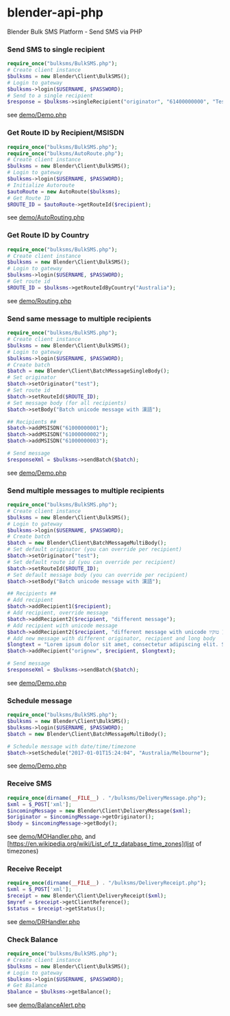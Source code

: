 # blender-api-php
Blender Bulk SMS Platform - Send SMS via PHP



### Send SMS to single recipient
```php
require_once("bulksms/BulkSMS.php");
# Create client instance
$bulksms = new Blender\Client\BulkSMS();
# Login to gateway
$bulksms->login($USERNAME, $PASSWORD);
# Send to a single recipient
$response = $bulksms->singleRecipient("originator", "61400000000", "Test SMS", $ROUTE_ID, "my-reference");
```
see [demo/Demo.php](demo/Demo.php)

### Get Route ID by Recipient/MSISDN
```php
require_once("bulksms/BulkSMS.php");
require_once("bulksms/AutoRoute.php");
# Create client instance
$bulksms = new Blender\Client\BulkSMS();
# Login to gateway
$bulksms->login($USERNAME, $PASSWORD);
# Initialize Autoroute
$autoRoute = new AutoRoute($bulksms);
# Get Route ID
$ROUTE_ID = $autoRoute->getRouteId($recipient);
```
see [demo/AutoRouting.php](demo/AutoRouting.php)


### Get Route ID by Country
```php
require_once("bulksms/BulkSMS.php");
# Create client instance
$bulksms = new Blender\Client\BulkSMS();
# Login to gateway
$bulksms->login($USERNAME, $PASSWORD);
# Get route id
$ROUTE_ID = $bulksms->getRouteIdByCountry("Australia");
```
see [demo/Routing.php](demo/Routing.php)

### Send same message to multiple recipients
```php
require_once("bulksms/BulkSMS.php");
# Create client instance
$bulksms = new Blender\Client\BulkSMS();
# Login to gateway
$bulksms->login($USERNAME, $PASSWORD);
# Create batch
$batch = new Blender\Client\BatchMessageSingleBody();
# Set originator
$batch->setOriginator("test");
# Set route id
$batch->setRouteId($ROUTE_ID);
# Set message body (for all recipients)
$batch->setBody("Batch unicode message with 漢語");

## Recipients ##
$batch->addMSISDN("61000000001");
$batch->addMSISDN("61000000002");
$batch->addMSISDN("61000000003");

# Send message
$responseXml = $bulksms->sendBatch($batch);
```
see [demo/Demo.php](demo/Demo.php)

### Send multiple messages to multiple recipients
```php
require_once("bulksms/BulkSMS.php");
# Create client instance
$bulksms = new Blender\Client\BulkSMS();
# Login to gateway
$bulksms->login($USERNAME, $PASSWORD);
# Create batch
$batch = new Blender\Client\BatchMessageMultiBody();
# Set default originator (you can override per recipient)
$batch->setOriginator("test");
# Set default route id (you can override per recipient)
$batch->setRouteId($ROUTE_ID);
# Set default message body (you can override per recipient)
$batch->setBody("Batch unicode message with 漢語");

## Recipients ##
# Add recipient
$batch->addRecipient1($recipient);
# Add recipient, override message
$batch->addRecipient2($recipient, "different message");
# Add recipient with unicode message
$batch->addRecipient2($recipient, "different message with unicode טוקיו 東京(Tokyo)");
# Add new message with different originator, recipient and long body
$longtext = "Lorem ipsum dolor sit amet, consectetur adipiscing elit. Suspendisse auctor turpis at nunc rutrum, eget sodales turpis molestie. Nullam mattis sit amet urna et tristique. Vivamus nec justo et dui sed. 200+ chars";
$batch->addRecipient("orignew", $recipient, $longtext);

# Send message
$responseXml = $bulksms->sendBatch($batch);
```
see [demo/Demo.php](demo/Demo.php)

### Schedule message
```php
require_once("bulksms/BulkSMS.php");
$bulksms = new Blender\Client\BulkSMS();
$bulksms->login($USERNAME, $PASSWORD);
$batch = new Blender\Client\BatchMessageMultiBody();

# Schedule message with date/time/timezone
$batch->setSchedule("2017-01-01T15:24:04", "Australia/Melbourne");
```
see [demo/Demo.php](demo/Demo.php)

### Receive SMS

```php
require_once(dirname(__FILE__) . "/bulksms/DeliveryMessage.php");
$xml = $_POST['xml'];
$incomingMessage = new Blender\Client\DeliveryMessage($xml);
$originator = $incomingMessage->getOriginator();
$body = $incomingMessage->getBody();
```
see [demo/MOHandler.php](demo/MOHandler.php), and [https://en.wikipedia.org/wiki/List_of_tz_database_time_zones](list of timezones)

### Receive Receipt

```php
require_once(dirname(__FILE__) . "/bulksms/DeliveryReceipt.php");
$xml = $_POST['xml'];
$receipt = new Blender\Client\DeliveryReceipt($xml);
$myref = $receipt->getClientReference();
$status = $receipt->getStatus();
```
see [demo/DRHandler.php](demo/DRHandler.php)

### Check Balance

```php
require_once("bulksms/BulkSMS.php");
# Create client instance
$bulksms = new Blender\Client\BulkSMS();
# Login to gateway
$bulksms->login($USERNAME, $PASSWORD);
# Get Balance
$balance = $bulksms->getBalance();
```
see [demo/BalanceAlert.php](demo/BalanceAlert.php)